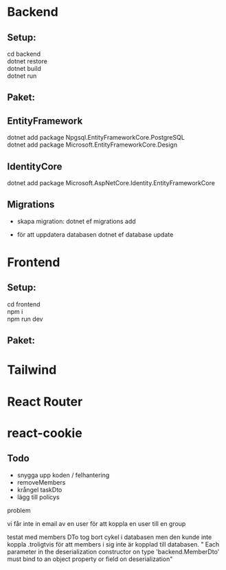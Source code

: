 # Backend

## Setup:

cd backend  
dotnet restore  
dotnet build  
dotnet run

## Paket:

## EntityFramework

dotnet add package Npgsql.EntityFrameworkCore.PostgreSQL  
dotnet add package Microsoft.EntityFrameworkCore.Design

## IdentityCore

dotnet add package Microsoft.AspNetCore.Identity.EntityFrameworkCore

## Migrations

- skapa migration:
  dotnet ef migrations add <namn>

- för att uppdatera databasen
  dotnet ef database update

# Frontend

## Setup:

cd frontend  
npm i  
npm run dev

## Paket:

# Tailwind

# React Router

# react-cookie



## Todo
- snygga upp koden / felhantering
- removeMembers
- krångel taskDto 
- lägg till policys 

problem 

vi får inte in email av en user för att koppla en user till en group

testat med members DTo tog bort cykel i databasen men den kunde inte koppla .troligtvis för att members i sig inte är kopplad till databasen. 
" Each parameter in the deserialization constructor on type 'backend.MemberDto' must bind to an object property or field on deserialization"